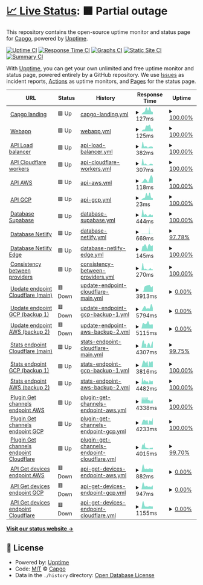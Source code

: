 # [📈 Live Status](https://uptime.capgo.app): <!--live status--> **🟧 Partial outage**

This repository contains the open-source uptime monitor and status page for [Capgo](https://capgo.app), powered by [Upptime](https://github.com/upptime/upptime).

[![Uptime CI](https://github.com/Cap-go/upptime/workflows/Uptime%20CI/badge.svg)](https://github.com/Cap-go/upptime/actions?query=workflow%3A%22Uptime+CI%22)
[![Response Time CI](https://github.com/Cap-go/upptime/workflows/Response%20Time%20CI/badge.svg)](https://github.com/Cap-go/upptime/actions?query=workflow%3A%22Response+Time+CI%22)
[![Graphs CI](https://github.com/Cap-go/upptime/workflows/Graphs%20CI/badge.svg)](https://github.com/Cap-go/upptime/actions?query=workflow%3A%22Graphs+CI%22)
[![Static Site CI](https://github.com/Cap-go/upptime/workflows/Static%20Site%20CI/badge.svg)](https://github.com/Cap-go/upptime/actions?query=workflow%3A%22Static+Site+CI%22)
[![Summary CI](https://github.com/Cap-go/upptime/workflows/Summary%20CI/badge.svg)](https://github.com/Cap-go/upptime/actions?query=workflow%3A%22Summary+CI%22)

With [Upptime](https://upptime.js.org), you can get your own unlimited and free uptime monitor and status page, powered entirely by a GitHub repository. We use [Issues](https://github.com/Cap-go/upptime/issues) as incident reports, [Actions](https://github.com/Cap-go/upptime/actions) as uptime monitors, and [Pages](https://uptime.capgo.app) for the status page.

<!--start: status pages-->
<!-- This summary is generated by Upptime (https://github.com/upptime/upptime) -->
<!-- Do not edit this manually, your changes will be overwritten -->
<!-- prettier-ignore -->
| URL | Status | History | Response Time | Uptime |
| --- | ------ | ------- | ------------- | ------ |
| <img alt="" src="https://icons.duckduckgo.com/ip3/capgo.app.ico" height="13"> [Capgo landing](https://capgo.app) | 🟩 Up | [capgo-landing.yml](https://github.com/Cap-go/upptime/commits/HEAD/history/capgo-landing.yml) | <details><summary><img alt="Response time graph" src="./graphs/capgo-landing/response-time-week.png" height="20"> 127ms</summary><br><a href="https://status.capgo.app/history/capgo-landing"><img alt="Response time 169" src="https://img.shields.io/endpoint?url=https%3A%2F%2Fraw.githubusercontent.com%2FCap-go%2Fupptime%2FHEAD%2Fapi%2Fcapgo-landing%2Fresponse-time.json"></a><br><a href="https://status.capgo.app/history/capgo-landing"><img alt="24-hour response time 74" src="https://img.shields.io/endpoint?url=https%3A%2F%2Fraw.githubusercontent.com%2FCap-go%2Fupptime%2FHEAD%2Fapi%2Fcapgo-landing%2Fresponse-time-day.json"></a><br><a href="https://status.capgo.app/history/capgo-landing"><img alt="7-day response time 127" src="https://img.shields.io/endpoint?url=https%3A%2F%2Fraw.githubusercontent.com%2FCap-go%2Fupptime%2FHEAD%2Fapi%2Fcapgo-landing%2Fresponse-time-week.json"></a><br><a href="https://status.capgo.app/history/capgo-landing"><img alt="30-day response time 133" src="https://img.shields.io/endpoint?url=https%3A%2F%2Fraw.githubusercontent.com%2FCap-go%2Fupptime%2FHEAD%2Fapi%2Fcapgo-landing%2Fresponse-time-month.json"></a><br><a href="https://status.capgo.app/history/capgo-landing"><img alt="1-year response time 169" src="https://img.shields.io/endpoint?url=https%3A%2F%2Fraw.githubusercontent.com%2FCap-go%2Fupptime%2FHEAD%2Fapi%2Fcapgo-landing%2Fresponse-time-year.json"></a></details> | <details><summary><a href="https://status.capgo.app/history/capgo-landing">100.00%</a></summary><a href="https://status.capgo.app/history/capgo-landing"><img alt="All-time uptime 100.00%" src="https://img.shields.io/endpoint?url=https%3A%2F%2Fraw.githubusercontent.com%2FCap-go%2Fupptime%2FHEAD%2Fapi%2Fcapgo-landing%2Fuptime.json"></a><br><a href="https://status.capgo.app/history/capgo-landing"><img alt="24-hour uptime 100.00%" src="https://img.shields.io/endpoint?url=https%3A%2F%2Fraw.githubusercontent.com%2FCap-go%2Fupptime%2FHEAD%2Fapi%2Fcapgo-landing%2Fuptime-day.json"></a><br><a href="https://status.capgo.app/history/capgo-landing"><img alt="7-day uptime 100.00%" src="https://img.shields.io/endpoint?url=https%3A%2F%2Fraw.githubusercontent.com%2FCap-go%2Fupptime%2FHEAD%2Fapi%2Fcapgo-landing%2Fuptime-week.json"></a><br><a href="https://status.capgo.app/history/capgo-landing"><img alt="30-day uptime 100.00%" src="https://img.shields.io/endpoint?url=https%3A%2F%2Fraw.githubusercontent.com%2FCap-go%2Fupptime%2FHEAD%2Fapi%2Fcapgo-landing%2Fuptime-month.json"></a><br><a href="https://status.capgo.app/history/capgo-landing"><img alt="1-year uptime 100.00%" src="https://img.shields.io/endpoint?url=https%3A%2F%2Fraw.githubusercontent.com%2FCap-go%2Fupptime%2FHEAD%2Fapi%2Fcapgo-landing%2Fuptime-year.json"></a></details>
| <img alt="" src="https://icons.duckduckgo.com/ip3/web.capgo.app.ico" height="13"> [Webapp](https://web.capgo.app/) | 🟩 Up | [webapp.yml](https://github.com/Cap-go/upptime/commits/HEAD/history/webapp.yml) | <details><summary><img alt="Response time graph" src="./graphs/webapp/response-time-week.png" height="20"> 125ms</summary><br><a href="https://status.capgo.app/history/webapp"><img alt="Response time 169" src="https://img.shields.io/endpoint?url=https%3A%2F%2Fraw.githubusercontent.com%2FCap-go%2Fupptime%2FHEAD%2Fapi%2Fwebapp%2Fresponse-time.json"></a><br><a href="https://status.capgo.app/history/webapp"><img alt="24-hour response time 86" src="https://img.shields.io/endpoint?url=https%3A%2F%2Fraw.githubusercontent.com%2FCap-go%2Fupptime%2FHEAD%2Fapi%2Fwebapp%2Fresponse-time-day.json"></a><br><a href="https://status.capgo.app/history/webapp"><img alt="7-day response time 125" src="https://img.shields.io/endpoint?url=https%3A%2F%2Fraw.githubusercontent.com%2FCap-go%2Fupptime%2FHEAD%2Fapi%2Fwebapp%2Fresponse-time-week.json"></a><br><a href="https://status.capgo.app/history/webapp"><img alt="30-day response time 129" src="https://img.shields.io/endpoint?url=https%3A%2F%2Fraw.githubusercontent.com%2FCap-go%2Fupptime%2FHEAD%2Fapi%2Fwebapp%2Fresponse-time-month.json"></a><br><a href="https://status.capgo.app/history/webapp"><img alt="1-year response time 169" src="https://img.shields.io/endpoint?url=https%3A%2F%2Fraw.githubusercontent.com%2FCap-go%2Fupptime%2FHEAD%2Fapi%2Fwebapp%2Fresponse-time-year.json"></a></details> | <details><summary><a href="https://status.capgo.app/history/webapp">100.00%</a></summary><a href="https://status.capgo.app/history/webapp"><img alt="All-time uptime 100.00%" src="https://img.shields.io/endpoint?url=https%3A%2F%2Fraw.githubusercontent.com%2FCap-go%2Fupptime%2FHEAD%2Fapi%2Fwebapp%2Fuptime.json"></a><br><a href="https://status.capgo.app/history/webapp"><img alt="24-hour uptime 100.00%" src="https://img.shields.io/endpoint?url=https%3A%2F%2Fraw.githubusercontent.com%2FCap-go%2Fupptime%2FHEAD%2Fapi%2Fwebapp%2Fuptime-day.json"></a><br><a href="https://status.capgo.app/history/webapp"><img alt="7-day uptime 100.00%" src="https://img.shields.io/endpoint?url=https%3A%2F%2Fraw.githubusercontent.com%2FCap-go%2Fupptime%2FHEAD%2Fapi%2Fwebapp%2Fuptime-week.json"></a><br><a href="https://status.capgo.app/history/webapp"><img alt="30-day uptime 100.00%" src="https://img.shields.io/endpoint?url=https%3A%2F%2Fraw.githubusercontent.com%2FCap-go%2Fupptime%2FHEAD%2Fapi%2Fwebapp%2Fuptime-month.json"></a><br><a href="https://status.capgo.app/history/webapp"><img alt="1-year uptime 100.00%" src="https://img.shields.io/endpoint?url=https%3A%2F%2Fraw.githubusercontent.com%2FCap-go%2Fupptime%2FHEAD%2Fapi%2Fwebapp%2Fuptime-year.json"></a></details>
| <img alt="" src="https://icons.duckduckgo.com/ip3/api.capgo.app.ico" height="13"> [API Load balancer](https://api.capgo.app/ok) | 🟩 Up | [api-load-balancer.yml](https://github.com/Cap-go/upptime/commits/HEAD/history/api-load-balancer.yml) | <details><summary><img alt="Response time graph" src="./graphs/api-load-balancer/response-time-week.png" height="20"> 382ms</summary><br><a href="https://status.capgo.app/history/api-load-balancer"><img alt="Response time 748" src="https://img.shields.io/endpoint?url=https%3A%2F%2Fraw.githubusercontent.com%2FCap-go%2Fupptime%2FHEAD%2Fapi%2Fapi-load-balancer%2Fresponse-time.json"></a><br><a href="https://status.capgo.app/history/api-load-balancer"><img alt="24-hour response time 216" src="https://img.shields.io/endpoint?url=https%3A%2F%2Fraw.githubusercontent.com%2FCap-go%2Fupptime%2FHEAD%2Fapi%2Fapi-load-balancer%2Fresponse-time-day.json"></a><br><a href="https://status.capgo.app/history/api-load-balancer"><img alt="7-day response time 382" src="https://img.shields.io/endpoint?url=https%3A%2F%2Fraw.githubusercontent.com%2FCap-go%2Fupptime%2FHEAD%2Fapi%2Fapi-load-balancer%2Fresponse-time-week.json"></a><br><a href="https://status.capgo.app/history/api-load-balancer"><img alt="30-day response time 275" src="https://img.shields.io/endpoint?url=https%3A%2F%2Fraw.githubusercontent.com%2FCap-go%2Fupptime%2FHEAD%2Fapi%2Fapi-load-balancer%2Fresponse-time-month.json"></a><br><a href="https://status.capgo.app/history/api-load-balancer"><img alt="1-year response time 748" src="https://img.shields.io/endpoint?url=https%3A%2F%2Fraw.githubusercontent.com%2FCap-go%2Fupptime%2FHEAD%2Fapi%2Fapi-load-balancer%2Fresponse-time-year.json"></a></details> | <details><summary><a href="https://status.capgo.app/history/api-load-balancer">100.00%</a></summary><a href="https://status.capgo.app/history/api-load-balancer"><img alt="All-time uptime 99.78%" src="https://img.shields.io/endpoint?url=https%3A%2F%2Fraw.githubusercontent.com%2FCap-go%2Fupptime%2FHEAD%2Fapi%2Fapi-load-balancer%2Fuptime.json"></a><br><a href="https://status.capgo.app/history/api-load-balancer"><img alt="24-hour uptime 100.00%" src="https://img.shields.io/endpoint?url=https%3A%2F%2Fraw.githubusercontent.com%2FCap-go%2Fupptime%2FHEAD%2Fapi%2Fapi-load-balancer%2Fuptime-day.json"></a><br><a href="https://status.capgo.app/history/api-load-balancer"><img alt="7-day uptime 100.00%" src="https://img.shields.io/endpoint?url=https%3A%2F%2Fraw.githubusercontent.com%2FCap-go%2Fupptime%2FHEAD%2Fapi%2Fapi-load-balancer%2Fuptime-week.json"></a><br><a href="https://status.capgo.app/history/api-load-balancer"><img alt="30-day uptime 100.00%" src="https://img.shields.io/endpoint?url=https%3A%2F%2Fraw.githubusercontent.com%2FCap-go%2Fupptime%2FHEAD%2Fapi%2Fapi-load-balancer%2Fuptime-month.json"></a><br><a href="https://status.capgo.app/history/api-load-balancer"><img alt="1-year uptime 99.78%" src="https://img.shields.io/endpoint?url=https%3A%2F%2Fraw.githubusercontent.com%2FCap-go%2Fupptime%2FHEAD%2Fapi%2Fapi-load-balancer%2Fuptime-year.json"></a></details>
| <img alt="" src="https://icons.duckduckgo.com/ip3/xvwzpoazmxkqosrdewyv.functions.supabase.co.ico" height="13"> [API Cloudflare workers](https://xvwzpoazmxkqosrdewyv.functions.supabase.co/ok) | 🟩 Up | [api-cloudflare-workers.yml](https://github.com/Cap-go/upptime/commits/HEAD/history/api-cloudflare-workers.yml) | <details><summary><img alt="Response time graph" src="./graphs/api-cloudflare-workers/response-time-week.png" height="20"> 307ms</summary><br><a href="https://status.capgo.app/history/api-cloudflare-workers"><img alt="Response time 487" src="https://img.shields.io/endpoint?url=https%3A%2F%2Fraw.githubusercontent.com%2FCap-go%2Fupptime%2FHEAD%2Fapi%2Fapi-cloudflare-workers%2Fresponse-time.json"></a><br><a href="https://status.capgo.app/history/api-cloudflare-workers"><img alt="24-hour response time 190" src="https://img.shields.io/endpoint?url=https%3A%2F%2Fraw.githubusercontent.com%2FCap-go%2Fupptime%2FHEAD%2Fapi%2Fapi-cloudflare-workers%2Fresponse-time-day.json"></a><br><a href="https://status.capgo.app/history/api-cloudflare-workers"><img alt="7-day response time 307" src="https://img.shields.io/endpoint?url=https%3A%2F%2Fraw.githubusercontent.com%2FCap-go%2Fupptime%2FHEAD%2Fapi%2Fapi-cloudflare-workers%2Fresponse-time-week.json"></a><br><a href="https://status.capgo.app/history/api-cloudflare-workers"><img alt="30-day response time 237" src="https://img.shields.io/endpoint?url=https%3A%2F%2Fraw.githubusercontent.com%2FCap-go%2Fupptime%2FHEAD%2Fapi%2Fapi-cloudflare-workers%2Fresponse-time-month.json"></a><br><a href="https://status.capgo.app/history/api-cloudflare-workers"><img alt="1-year response time 487" src="https://img.shields.io/endpoint?url=https%3A%2F%2Fraw.githubusercontent.com%2FCap-go%2Fupptime%2FHEAD%2Fapi%2Fapi-cloudflare-workers%2Fresponse-time-year.json"></a></details> | <details><summary><a href="https://status.capgo.app/history/api-cloudflare-workers">100.00%</a></summary><a href="https://status.capgo.app/history/api-cloudflare-workers"><img alt="All-time uptime 97.12%" src="https://img.shields.io/endpoint?url=https%3A%2F%2Fraw.githubusercontent.com%2FCap-go%2Fupptime%2FHEAD%2Fapi%2Fapi-cloudflare-workers%2Fuptime.json"></a><br><a href="https://status.capgo.app/history/api-cloudflare-workers"><img alt="24-hour uptime 100.00%" src="https://img.shields.io/endpoint?url=https%3A%2F%2Fraw.githubusercontent.com%2FCap-go%2Fupptime%2FHEAD%2Fapi%2Fapi-cloudflare-workers%2Fuptime-day.json"></a><br><a href="https://status.capgo.app/history/api-cloudflare-workers"><img alt="7-day uptime 100.00%" src="https://img.shields.io/endpoint?url=https%3A%2F%2Fraw.githubusercontent.com%2FCap-go%2Fupptime%2FHEAD%2Fapi%2Fapi-cloudflare-workers%2Fuptime-week.json"></a><br><a href="https://status.capgo.app/history/api-cloudflare-workers"><img alt="30-day uptime 100.00%" src="https://img.shields.io/endpoint?url=https%3A%2F%2Fraw.githubusercontent.com%2FCap-go%2Fupptime%2FHEAD%2Fapi%2Fapi-cloudflare-workers%2Fuptime-month.json"></a><br><a href="https://status.capgo.app/history/api-cloudflare-workers"><img alt="1-year uptime 97.12%" src="https://img.shields.io/endpoint?url=https%3A%2F%2Fraw.githubusercontent.com%2FCap-go%2Fupptime%2FHEAD%2Fapi%2Fapi-cloudflare-workers%2Fuptime-year.json"></a></details>
| <img alt="" src="https://icons.duckduckgo.com/ip3/web.capgo.app.ico" height="13"> [API AWS](https://web.capgo.app/ok) | 🟩 Up | [api-aws.yml](https://github.com/Cap-go/upptime/commits/HEAD/history/api-aws.yml) | <details><summary><img alt="Response time graph" src="./graphs/api-aws/response-time-week.png" height="20"> 118ms</summary><br><a href="https://status.capgo.app/history/api-aws"><img alt="Response time 113" src="https://img.shields.io/endpoint?url=https%3A%2F%2Fraw.githubusercontent.com%2FCap-go%2Fupptime%2FHEAD%2Fapi%2Fapi-aws%2Fresponse-time.json"></a><br><a href="https://status.capgo.app/history/api-aws"><img alt="24-hour response time 161" src="https://img.shields.io/endpoint?url=https%3A%2F%2Fraw.githubusercontent.com%2FCap-go%2Fupptime%2FHEAD%2Fapi%2Fapi-aws%2Fresponse-time-day.json"></a><br><a href="https://status.capgo.app/history/api-aws"><img alt="7-day response time 118" src="https://img.shields.io/endpoint?url=https%3A%2F%2Fraw.githubusercontent.com%2FCap-go%2Fupptime%2FHEAD%2Fapi%2Fapi-aws%2Fresponse-time-week.json"></a><br><a href="https://status.capgo.app/history/api-aws"><img alt="30-day response time 127" src="https://img.shields.io/endpoint?url=https%3A%2F%2Fraw.githubusercontent.com%2FCap-go%2Fupptime%2FHEAD%2Fapi%2Fapi-aws%2Fresponse-time-month.json"></a><br><a href="https://status.capgo.app/history/api-aws"><img alt="1-year response time 113" src="https://img.shields.io/endpoint?url=https%3A%2F%2Fraw.githubusercontent.com%2FCap-go%2Fupptime%2FHEAD%2Fapi%2Fapi-aws%2Fresponse-time-year.json"></a></details> | <details><summary><a href="https://status.capgo.app/history/api-aws">100.00%</a></summary><a href="https://status.capgo.app/history/api-aws"><img alt="All-time uptime 99.99%" src="https://img.shields.io/endpoint?url=https%3A%2F%2Fraw.githubusercontent.com%2FCap-go%2Fupptime%2FHEAD%2Fapi%2Fapi-aws%2Fuptime.json"></a><br><a href="https://status.capgo.app/history/api-aws"><img alt="24-hour uptime 100.00%" src="https://img.shields.io/endpoint?url=https%3A%2F%2Fraw.githubusercontent.com%2FCap-go%2Fupptime%2FHEAD%2Fapi%2Fapi-aws%2Fuptime-day.json"></a><br><a href="https://status.capgo.app/history/api-aws"><img alt="7-day uptime 100.00%" src="https://img.shields.io/endpoint?url=https%3A%2F%2Fraw.githubusercontent.com%2FCap-go%2Fupptime%2FHEAD%2Fapi%2Fapi-aws%2Fuptime-week.json"></a><br><a href="https://status.capgo.app/history/api-aws"><img alt="30-day uptime 100.00%" src="https://img.shields.io/endpoint?url=https%3A%2F%2Fraw.githubusercontent.com%2FCap-go%2Fupptime%2FHEAD%2Fapi%2Fapi-aws%2Fuptime-month.json"></a><br><a href="https://status.capgo.app/history/api-aws"><img alt="1-year uptime 99.99%" src="https://img.shields.io/endpoint?url=https%3A%2F%2Fraw.githubusercontent.com%2FCap-go%2Fupptime%2FHEAD%2Fapi%2Fapi-aws%2Fuptime-year.json"></a></details>
| <img alt="" src="https://icons.duckduckgo.com/ip3/web.capgo.app.ico" height="13"> [API GCP](https://web.capgo.app/ok) | 🟩 Up | [api-gcp.yml](https://github.com/Cap-go/upptime/commits/HEAD/history/api-gcp.yml) | <details><summary><img alt="Response time graph" src="./graphs/api-gcp/response-time-week.png" height="20"> 23ms</summary><br><a href="https://status.capgo.app/history/api-gcp"><img alt="Response time 37" src="https://img.shields.io/endpoint?url=https%3A%2F%2Fraw.githubusercontent.com%2FCap-go%2Fupptime%2FHEAD%2Fapi%2Fapi-gcp%2Fresponse-time.json"></a><br><a href="https://status.capgo.app/history/api-gcp"><img alt="24-hour response time 11" src="https://img.shields.io/endpoint?url=https%3A%2F%2Fraw.githubusercontent.com%2FCap-go%2Fupptime%2FHEAD%2Fapi%2Fapi-gcp%2Fresponse-time-day.json"></a><br><a href="https://status.capgo.app/history/api-gcp"><img alt="7-day response time 23" src="https://img.shields.io/endpoint?url=https%3A%2F%2Fraw.githubusercontent.com%2FCap-go%2Fupptime%2FHEAD%2Fapi%2Fapi-gcp%2Fresponse-time-week.json"></a><br><a href="https://status.capgo.app/history/api-gcp"><img alt="30-day response time 22" src="https://img.shields.io/endpoint?url=https%3A%2F%2Fraw.githubusercontent.com%2FCap-go%2Fupptime%2FHEAD%2Fapi%2Fapi-gcp%2Fresponse-time-month.json"></a><br><a href="https://status.capgo.app/history/api-gcp"><img alt="1-year response time 37" src="https://img.shields.io/endpoint?url=https%3A%2F%2Fraw.githubusercontent.com%2FCap-go%2Fupptime%2FHEAD%2Fapi%2Fapi-gcp%2Fresponse-time-year.json"></a></details> | <details><summary><a href="https://status.capgo.app/history/api-gcp">100.00%</a></summary><a href="https://status.capgo.app/history/api-gcp"><img alt="All-time uptime 100.00%" src="https://img.shields.io/endpoint?url=https%3A%2F%2Fraw.githubusercontent.com%2FCap-go%2Fupptime%2FHEAD%2Fapi%2Fapi-gcp%2Fuptime.json"></a><br><a href="https://status.capgo.app/history/api-gcp"><img alt="24-hour uptime 100.00%" src="https://img.shields.io/endpoint?url=https%3A%2F%2Fraw.githubusercontent.com%2FCap-go%2Fupptime%2FHEAD%2Fapi%2Fapi-gcp%2Fuptime-day.json"></a><br><a href="https://status.capgo.app/history/api-gcp"><img alt="7-day uptime 100.00%" src="https://img.shields.io/endpoint?url=https%3A%2F%2Fraw.githubusercontent.com%2FCap-go%2Fupptime%2FHEAD%2Fapi%2Fapi-gcp%2Fuptime-week.json"></a><br><a href="https://status.capgo.app/history/api-gcp"><img alt="30-day uptime 100.00%" src="https://img.shields.io/endpoint?url=https%3A%2F%2Fraw.githubusercontent.com%2FCap-go%2Fupptime%2FHEAD%2Fapi%2Fapi-gcp%2Fuptime-month.json"></a><br><a href="https://status.capgo.app/history/api-gcp"><img alt="1-year uptime 100.00%" src="https://img.shields.io/endpoint?url=https%3A%2F%2Fraw.githubusercontent.com%2FCap-go%2Fupptime%2FHEAD%2Fapi%2Fapi-gcp%2Fuptime-year.json"></a></details>
| <img alt="" src="https://icons.duckduckgo.com/ip3/xvwzpoazmxkqosrdewyv.supabase.co.ico" height="13"> [Database Supabase](https://xvwzpoazmxkqosrdewyv.supabase.co/functions/v1/ok?service=database) | 🟩 Up | [database-supabase.yml](https://github.com/Cap-go/upptime/commits/HEAD/history/database-supabase.yml) | <details><summary><img alt="Response time graph" src="./graphs/database-supabase/response-time-week.png" height="20"> 444ms</summary><br><a href="https://status.capgo.app/history/database-supabase"><img alt="Response time 1080" src="https://img.shields.io/endpoint?url=https%3A%2F%2Fraw.githubusercontent.com%2FCap-go%2Fupptime%2FHEAD%2Fapi%2Fdatabase-supabase%2Fresponse-time.json"></a><br><a href="https://status.capgo.app/history/database-supabase"><img alt="24-hour response time 376" src="https://img.shields.io/endpoint?url=https%3A%2F%2Fraw.githubusercontent.com%2FCap-go%2Fupptime%2FHEAD%2Fapi%2Fdatabase-supabase%2Fresponse-time-day.json"></a><br><a href="https://status.capgo.app/history/database-supabase"><img alt="7-day response time 444" src="https://img.shields.io/endpoint?url=https%3A%2F%2Fraw.githubusercontent.com%2FCap-go%2Fupptime%2FHEAD%2Fapi%2Fdatabase-supabase%2Fresponse-time-week.json"></a><br><a href="https://status.capgo.app/history/database-supabase"><img alt="30-day response time 1216" src="https://img.shields.io/endpoint?url=https%3A%2F%2Fraw.githubusercontent.com%2FCap-go%2Fupptime%2FHEAD%2Fapi%2Fdatabase-supabase%2Fresponse-time-month.json"></a><br><a href="https://status.capgo.app/history/database-supabase"><img alt="1-year response time 1080" src="https://img.shields.io/endpoint?url=https%3A%2F%2Fraw.githubusercontent.com%2FCap-go%2Fupptime%2FHEAD%2Fapi%2Fdatabase-supabase%2Fresponse-time-year.json"></a></details> | <details><summary><a href="https://status.capgo.app/history/database-supabase">100.00%</a></summary><a href="https://status.capgo.app/history/database-supabase"><img alt="All-time uptime 89.92%" src="https://img.shields.io/endpoint?url=https%3A%2F%2Fraw.githubusercontent.com%2FCap-go%2Fupptime%2FHEAD%2Fapi%2Fdatabase-supabase%2Fuptime.json"></a><br><a href="https://status.capgo.app/history/database-supabase"><img alt="24-hour uptime 100.00%" src="https://img.shields.io/endpoint?url=https%3A%2F%2Fraw.githubusercontent.com%2FCap-go%2Fupptime%2FHEAD%2Fapi%2Fdatabase-supabase%2Fuptime-day.json"></a><br><a href="https://status.capgo.app/history/database-supabase"><img alt="7-day uptime 100.00%" src="https://img.shields.io/endpoint?url=https%3A%2F%2Fraw.githubusercontent.com%2FCap-go%2Fupptime%2FHEAD%2Fapi%2Fdatabase-supabase%2Fuptime-week.json"></a><br><a href="https://status.capgo.app/history/database-supabase"><img alt="30-day uptime 69.33%" src="https://img.shields.io/endpoint?url=https%3A%2F%2Fraw.githubusercontent.com%2FCap-go%2Fupptime%2FHEAD%2Fapi%2Fdatabase-supabase%2Fuptime-month.json"></a><br><a href="https://status.capgo.app/history/database-supabase"><img alt="1-year uptime 89.92%" src="https://img.shields.io/endpoint?url=https%3A%2F%2Fraw.githubusercontent.com%2FCap-go%2Fupptime%2FHEAD%2Fapi%2Fdatabase-supabase%2Fuptime-year.json"></a></details>
| <img alt="" src="https://icons.duckduckgo.com/ip3/web.capgo.app.ico" height="13"> [Database Netlify](https://web.capgo.app/api/ok?service=database) | 🟩 Up | [database-netlify.yml](https://github.com/Cap-go/upptime/commits/HEAD/history/database-netlify.yml) | <details><summary><img alt="Response time graph" src="./graphs/database-netlify/response-time-week.png" height="20"> 669ms</summary><br><a href="https://status.capgo.app/history/database-netlify"><img alt="Response time 1109" src="https://img.shields.io/endpoint?url=https%3A%2F%2Fraw.githubusercontent.com%2FCap-go%2Fupptime%2FHEAD%2Fapi%2Fdatabase-netlify%2Fresponse-time.json"></a><br><a href="https://status.capgo.app/history/database-netlify"><img alt="24-hour response time 209" src="https://img.shields.io/endpoint?url=https%3A%2F%2Fraw.githubusercontent.com%2FCap-go%2Fupptime%2FHEAD%2Fapi%2Fdatabase-netlify%2Fresponse-time-day.json"></a><br><a href="https://status.capgo.app/history/database-netlify"><img alt="7-day response time 669" src="https://img.shields.io/endpoint?url=https%3A%2F%2Fraw.githubusercontent.com%2FCap-go%2Fupptime%2FHEAD%2Fapi%2Fdatabase-netlify%2Fresponse-time-week.json"></a><br><a href="https://status.capgo.app/history/database-netlify"><img alt="30-day response time 1340" src="https://img.shields.io/endpoint?url=https%3A%2F%2Fraw.githubusercontent.com%2FCap-go%2Fupptime%2FHEAD%2Fapi%2Fdatabase-netlify%2Fresponse-time-month.json"></a><br><a href="https://status.capgo.app/history/database-netlify"><img alt="1-year response time 1109" src="https://img.shields.io/endpoint?url=https%3A%2F%2Fraw.githubusercontent.com%2FCap-go%2Fupptime%2FHEAD%2Fapi%2Fdatabase-netlify%2Fresponse-time-year.json"></a></details> | <details><summary><a href="https://status.capgo.app/history/database-netlify">97.78%</a></summary><a href="https://status.capgo.app/history/database-netlify"><img alt="All-time uptime 95.44%" src="https://img.shields.io/endpoint?url=https%3A%2F%2Fraw.githubusercontent.com%2FCap-go%2Fupptime%2FHEAD%2Fapi%2Fdatabase-netlify%2Fuptime.json"></a><br><a href="https://status.capgo.app/history/database-netlify"><img alt="24-hour uptime 96.01%" src="https://img.shields.io/endpoint?url=https%3A%2F%2Fraw.githubusercontent.com%2FCap-go%2Fupptime%2FHEAD%2Fapi%2Fdatabase-netlify%2Fuptime-day.json"></a><br><a href="https://status.capgo.app/history/database-netlify"><img alt="7-day uptime 97.78%" src="https://img.shields.io/endpoint?url=https%3A%2F%2Fraw.githubusercontent.com%2FCap-go%2Fupptime%2FHEAD%2Fapi%2Fdatabase-netlify%2Fuptime-week.json"></a><br><a href="https://status.capgo.app/history/database-netlify"><img alt="30-day uptime 97.61%" src="https://img.shields.io/endpoint?url=https%3A%2F%2Fraw.githubusercontent.com%2FCap-go%2Fupptime%2FHEAD%2Fapi%2Fdatabase-netlify%2Fuptime-month.json"></a><br><a href="https://status.capgo.app/history/database-netlify"><img alt="1-year uptime 95.44%" src="https://img.shields.io/endpoint?url=https%3A%2F%2Fraw.githubusercontent.com%2FCap-go%2Fupptime%2FHEAD%2Fapi%2Fdatabase-netlify%2Fuptime-year.json"></a></details>
| <img alt="" src="https://icons.duckduckgo.com/ip3/web.capgo.app.ico" height="13"> [Database Netlify Edge](https://web.capgo.app/api/ok?service=database) | 🟩 Up | [database-netlify-edge.yml](https://github.com/Cap-go/upptime/commits/HEAD/history/database-netlify-edge.yml) | <details><summary><img alt="Response time graph" src="./graphs/database-netlify-edge/response-time-week.png" height="20"> 145ms</summary><br><a href="https://status.capgo.app/history/database-netlify-edge"><img alt="Response time 1290" src="https://img.shields.io/endpoint?url=https%3A%2F%2Fraw.githubusercontent.com%2FCap-go%2Fupptime%2FHEAD%2Fapi%2Fdatabase-netlify-edge%2Fresponse-time.json"></a><br><a href="https://status.capgo.app/history/database-netlify-edge"><img alt="24-hour response time 158" src="https://img.shields.io/endpoint?url=https%3A%2F%2Fraw.githubusercontent.com%2FCap-go%2Fupptime%2FHEAD%2Fapi%2Fdatabase-netlify-edge%2Fresponse-time-day.json"></a><br><a href="https://status.capgo.app/history/database-netlify-edge"><img alt="7-day response time 145" src="https://img.shields.io/endpoint?url=https%3A%2F%2Fraw.githubusercontent.com%2FCap-go%2Fupptime%2FHEAD%2Fapi%2Fdatabase-netlify-edge%2Fresponse-time-week.json"></a><br><a href="https://status.capgo.app/history/database-netlify-edge"><img alt="30-day response time 2056" src="https://img.shields.io/endpoint?url=https%3A%2F%2Fraw.githubusercontent.com%2FCap-go%2Fupptime%2FHEAD%2Fapi%2Fdatabase-netlify-edge%2Fresponse-time-month.json"></a><br><a href="https://status.capgo.app/history/database-netlify-edge"><img alt="1-year response time 1290" src="https://img.shields.io/endpoint?url=https%3A%2F%2Fraw.githubusercontent.com%2FCap-go%2Fupptime%2FHEAD%2Fapi%2Fdatabase-netlify-edge%2Fresponse-time-year.json"></a></details> | <details><summary><a href="https://status.capgo.app/history/database-netlify-edge">100.00%</a></summary><a href="https://status.capgo.app/history/database-netlify-edge"><img alt="All-time uptime 99.32%" src="https://img.shields.io/endpoint?url=https%3A%2F%2Fraw.githubusercontent.com%2FCap-go%2Fupptime%2FHEAD%2Fapi%2Fdatabase-netlify-edge%2Fuptime.json"></a><br><a href="https://status.capgo.app/history/database-netlify-edge"><img alt="24-hour uptime 100.00%" src="https://img.shields.io/endpoint?url=https%3A%2F%2Fraw.githubusercontent.com%2FCap-go%2Fupptime%2FHEAD%2Fapi%2Fdatabase-netlify-edge%2Fuptime-day.json"></a><br><a href="https://status.capgo.app/history/database-netlify-edge"><img alt="7-day uptime 100.00%" src="https://img.shields.io/endpoint?url=https%3A%2F%2Fraw.githubusercontent.com%2FCap-go%2Fupptime%2FHEAD%2Fapi%2Fdatabase-netlify-edge%2Fuptime-week.json"></a><br><a href="https://status.capgo.app/history/database-netlify-edge"><img alt="30-day uptime 98.69%" src="https://img.shields.io/endpoint?url=https%3A%2F%2Fraw.githubusercontent.com%2FCap-go%2Fupptime%2FHEAD%2Fapi%2Fdatabase-netlify-edge%2Fuptime-month.json"></a><br><a href="https://status.capgo.app/history/database-netlify-edge"><img alt="1-year uptime 99.32%" src="https://img.shields.io/endpoint?url=https%3A%2F%2Fraw.githubusercontent.com%2FCap-go%2Fupptime%2FHEAD%2Fapi%2Fdatabase-netlify-edge%2Fuptime-year.json"></a></details>
| <img alt="" src="https://icons.duckduckgo.com/ip3/xvwzpoazmxkqosrdewyv.supabase.co.ico" height="13"> [Consistency between providers](https://xvwzpoazmxkqosrdewyv.supabase.co/functions/v1/test_consistency) | 🟩 Up | [consistency-between-providers.yml](https://github.com/Cap-go/upptime/commits/HEAD/history/consistency-between-providers.yml) | <details><summary><img alt="Response time graph" src="./graphs/consistency-between-providers/response-time-week.png" height="20"> 270ms</summary><br><a href="https://status.capgo.app/history/consistency-between-providers"><img alt="Response time 756" src="https://img.shields.io/endpoint?url=https%3A%2F%2Fraw.githubusercontent.com%2FCap-go%2Fupptime%2FHEAD%2Fapi%2Fconsistency-between-providers%2Fresponse-time.json"></a><br><a href="https://status.capgo.app/history/consistency-between-providers"><img alt="24-hour response time 145" src="https://img.shields.io/endpoint?url=https%3A%2F%2Fraw.githubusercontent.com%2FCap-go%2Fupptime%2FHEAD%2Fapi%2Fconsistency-between-providers%2Fresponse-time-day.json"></a><br><a href="https://status.capgo.app/history/consistency-between-providers"><img alt="7-day response time 270" src="https://img.shields.io/endpoint?url=https%3A%2F%2Fraw.githubusercontent.com%2FCap-go%2Fupptime%2FHEAD%2Fapi%2Fconsistency-between-providers%2Fresponse-time-week.json"></a><br><a href="https://status.capgo.app/history/consistency-between-providers"><img alt="30-day response time 207" src="https://img.shields.io/endpoint?url=https%3A%2F%2Fraw.githubusercontent.com%2FCap-go%2Fupptime%2FHEAD%2Fapi%2Fconsistency-between-providers%2Fresponse-time-month.json"></a><br><a href="https://status.capgo.app/history/consistency-between-providers"><img alt="1-year response time 756" src="https://img.shields.io/endpoint?url=https%3A%2F%2Fraw.githubusercontent.com%2FCap-go%2Fupptime%2FHEAD%2Fapi%2Fconsistency-between-providers%2Fresponse-time-year.json"></a></details> | <details><summary><a href="https://status.capgo.app/history/consistency-between-providers">100.00%</a></summary><a href="https://status.capgo.app/history/consistency-between-providers"><img alt="All-time uptime 89.77%" src="https://img.shields.io/endpoint?url=https%3A%2F%2Fraw.githubusercontent.com%2FCap-go%2Fupptime%2FHEAD%2Fapi%2Fconsistency-between-providers%2Fuptime.json"></a><br><a href="https://status.capgo.app/history/consistency-between-providers"><img alt="24-hour uptime 100.00%" src="https://img.shields.io/endpoint?url=https%3A%2F%2Fraw.githubusercontent.com%2FCap-go%2Fupptime%2FHEAD%2Fapi%2Fconsistency-between-providers%2Fuptime-day.json"></a><br><a href="https://status.capgo.app/history/consistency-between-providers"><img alt="7-day uptime 100.00%" src="https://img.shields.io/endpoint?url=https%3A%2F%2Fraw.githubusercontent.com%2FCap-go%2Fupptime%2FHEAD%2Fapi%2Fconsistency-between-providers%2Fuptime-week.json"></a><br><a href="https://status.capgo.app/history/consistency-between-providers"><img alt="30-day uptime 69.59%" src="https://img.shields.io/endpoint?url=https%3A%2F%2Fraw.githubusercontent.com%2FCap-go%2Fupptime%2FHEAD%2Fapi%2Fconsistency-between-providers%2Fuptime-month.json"></a><br><a href="https://status.capgo.app/history/consistency-between-providers"><img alt="1-year uptime 89.77%" src="https://img.shields.io/endpoint?url=https%3A%2F%2Fraw.githubusercontent.com%2FCap-go%2Fupptime%2FHEAD%2Fapi%2Fconsistency-between-providers%2Fuptime-year.json"></a></details>
| <img alt="" src="https://icons.duckduckgo.com/ip3/xvwzpoazmxkqosrdewyv.supabase.co.ico" height="13"> [Update endpoint Cloudflare (main)](https://xvwzpoazmxkqosrdewyv.supabase.co/functions/v1/ok?service=update) | 🟥 Down | [update-endpoint-cloudflare-main.yml](https://github.com/Cap-go/upptime/commits/HEAD/history/update-endpoint-cloudflare-main.yml) | <details><summary><img alt="Response time graph" src="./graphs/update-endpoint-cloudflare-main/response-time-week.png" height="20"> 3913ms</summary><br><a href="https://status.capgo.app/history/update-endpoint-cloudflare-main"><img alt="Response time 4443" src="https://img.shields.io/endpoint?url=https%3A%2F%2Fraw.githubusercontent.com%2FCap-go%2Fupptime%2FHEAD%2Fapi%2Fupdate-endpoint-cloudflare-main%2Fresponse-time.json"></a><br><a href="https://status.capgo.app/history/update-endpoint-cloudflare-main"><img alt="24-hour response time 4584" src="https://img.shields.io/endpoint?url=https%3A%2F%2Fraw.githubusercontent.com%2FCap-go%2Fupptime%2FHEAD%2Fapi%2Fupdate-endpoint-cloudflare-main%2Fresponse-time-day.json"></a><br><a href="https://status.capgo.app/history/update-endpoint-cloudflare-main"><img alt="7-day response time 3913" src="https://img.shields.io/endpoint?url=https%3A%2F%2Fraw.githubusercontent.com%2FCap-go%2Fupptime%2FHEAD%2Fapi%2Fupdate-endpoint-cloudflare-main%2Fresponse-time-week.json"></a><br><a href="https://status.capgo.app/history/update-endpoint-cloudflare-main"><img alt="30-day response time 3255" src="https://img.shields.io/endpoint?url=https%3A%2F%2Fraw.githubusercontent.com%2FCap-go%2Fupptime%2FHEAD%2Fapi%2Fupdate-endpoint-cloudflare-main%2Fresponse-time-month.json"></a><br><a href="https://status.capgo.app/history/update-endpoint-cloudflare-main"><img alt="1-year response time 4443" src="https://img.shields.io/endpoint?url=https%3A%2F%2Fraw.githubusercontent.com%2FCap-go%2Fupptime%2FHEAD%2Fapi%2Fupdate-endpoint-cloudflare-main%2Fresponse-time-year.json"></a></details> | <details><summary><a href="https://status.capgo.app/history/update-endpoint-cloudflare-main">0.00%</a></summary><a href="https://status.capgo.app/history/update-endpoint-cloudflare-main"><img alt="All-time uptime 65.48%" src="https://img.shields.io/endpoint?url=https%3A%2F%2Fraw.githubusercontent.com%2FCap-go%2Fupptime%2FHEAD%2Fapi%2Fupdate-endpoint-cloudflare-main%2Fuptime.json"></a><br><a href="https://status.capgo.app/history/update-endpoint-cloudflare-main"><img alt="24-hour uptime 0.00%" src="https://img.shields.io/endpoint?url=https%3A%2F%2Fraw.githubusercontent.com%2FCap-go%2Fupptime%2FHEAD%2Fapi%2Fupdate-endpoint-cloudflare-main%2Fuptime-day.json"></a><br><a href="https://status.capgo.app/history/update-endpoint-cloudflare-main"><img alt="7-day uptime 0.00%" src="https://img.shields.io/endpoint?url=https%3A%2F%2Fraw.githubusercontent.com%2FCap-go%2Fupptime%2FHEAD%2Fapi%2Fupdate-endpoint-cloudflare-main%2Fuptime-week.json"></a><br><a href="https://status.capgo.app/history/update-endpoint-cloudflare-main"><img alt="30-day uptime 2.62%" src="https://img.shields.io/endpoint?url=https%3A%2F%2Fraw.githubusercontent.com%2FCap-go%2Fupptime%2FHEAD%2Fapi%2Fupdate-endpoint-cloudflare-main%2Fuptime-month.json"></a><br><a href="https://status.capgo.app/history/update-endpoint-cloudflare-main"><img alt="1-year uptime 65.48%" src="https://img.shields.io/endpoint?url=https%3A%2F%2Fraw.githubusercontent.com%2FCap-go%2Fupptime%2FHEAD%2Fapi%2Fupdate-endpoint-cloudflare-main%2Fuptime-year.json"></a></details>
| <img alt="" src="https://icons.duckduckgo.com/ip3/web.capgo.app.ico" height="13"> [Update endpoint GCP (backup 1)](https://web.capgo.app/api-edge/ok?service=update) | 🟥 Down | [update-endpoint-gcp-backup-1.yml](https://github.com/Cap-go/upptime/commits/HEAD/history/update-endpoint-gcp-backup-1.yml) | <details><summary><img alt="Response time graph" src="./graphs/update-endpoint-gcp-backup-1/response-time-week.png" height="20"> 5794ms</summary><br><a href="https://status.capgo.app/history/update-endpoint-gcp-backup-1"><img alt="Response time 3590" src="https://img.shields.io/endpoint?url=https%3A%2F%2Fraw.githubusercontent.com%2FCap-go%2Fupptime%2FHEAD%2Fapi%2Fupdate-endpoint-gcp-backup-1%2Fresponse-time.json"></a><br><a href="https://status.capgo.app/history/update-endpoint-gcp-backup-1"><img alt="24-hour response time 4735" src="https://img.shields.io/endpoint?url=https%3A%2F%2Fraw.githubusercontent.com%2FCap-go%2Fupptime%2FHEAD%2Fapi%2Fupdate-endpoint-gcp-backup-1%2Fresponse-time-day.json"></a><br><a href="https://status.capgo.app/history/update-endpoint-gcp-backup-1"><img alt="7-day response time 5794" src="https://img.shields.io/endpoint?url=https%3A%2F%2Fraw.githubusercontent.com%2FCap-go%2Fupptime%2FHEAD%2Fapi%2Fupdate-endpoint-gcp-backup-1%2Fresponse-time-week.json"></a><br><a href="https://status.capgo.app/history/update-endpoint-gcp-backup-1"><img alt="30-day response time 2473" src="https://img.shields.io/endpoint?url=https%3A%2F%2Fraw.githubusercontent.com%2FCap-go%2Fupptime%2FHEAD%2Fapi%2Fupdate-endpoint-gcp-backup-1%2Fresponse-time-month.json"></a><br><a href="https://status.capgo.app/history/update-endpoint-gcp-backup-1"><img alt="1-year response time 3590" src="https://img.shields.io/endpoint?url=https%3A%2F%2Fraw.githubusercontent.com%2FCap-go%2Fupptime%2FHEAD%2Fapi%2Fupdate-endpoint-gcp-backup-1%2Fresponse-time-year.json"></a></details> | <details><summary><a href="https://status.capgo.app/history/update-endpoint-gcp-backup-1">0.00%</a></summary><a href="https://status.capgo.app/history/update-endpoint-gcp-backup-1"><img alt="All-time uptime 65.42%" src="https://img.shields.io/endpoint?url=https%3A%2F%2Fraw.githubusercontent.com%2FCap-go%2Fupptime%2FHEAD%2Fapi%2Fupdate-endpoint-gcp-backup-1%2Fuptime.json"></a><br><a href="https://status.capgo.app/history/update-endpoint-gcp-backup-1"><img alt="24-hour uptime 0.00%" src="https://img.shields.io/endpoint?url=https%3A%2F%2Fraw.githubusercontent.com%2FCap-go%2Fupptime%2FHEAD%2Fapi%2Fupdate-endpoint-gcp-backup-1%2Fuptime-day.json"></a><br><a href="https://status.capgo.app/history/update-endpoint-gcp-backup-1"><img alt="7-day uptime 0.00%" src="https://img.shields.io/endpoint?url=https%3A%2F%2Fraw.githubusercontent.com%2FCap-go%2Fupptime%2FHEAD%2Fapi%2Fupdate-endpoint-gcp-backup-1%2Fuptime-week.json"></a><br><a href="https://status.capgo.app/history/update-endpoint-gcp-backup-1"><img alt="30-day uptime 2.60%" src="https://img.shields.io/endpoint?url=https%3A%2F%2Fraw.githubusercontent.com%2FCap-go%2Fupptime%2FHEAD%2Fapi%2Fupdate-endpoint-gcp-backup-1%2Fuptime-month.json"></a><br><a href="https://status.capgo.app/history/update-endpoint-gcp-backup-1"><img alt="1-year uptime 65.42%" src="https://img.shields.io/endpoint?url=https%3A%2F%2Fraw.githubusercontent.com%2FCap-go%2Fupptime%2FHEAD%2Fapi%2Fupdate-endpoint-gcp-backup-1%2Fuptime-year.json"></a></details>
| <img alt="" src="https://icons.duckduckgo.com/ip3/web.capgo.app.ico" height="13"> [Update endpoint AWS (backup 2)](https://web.capgo.app/api/ok?service=update) | 🟥 Down | [update-endpoint-aws-backup-2.yml](https://github.com/Cap-go/upptime/commits/HEAD/history/update-endpoint-aws-backup-2.yml) | <details><summary><img alt="Response time graph" src="./graphs/update-endpoint-aws-backup-2/response-time-week.png" height="20"> 5115ms</summary><br><a href="https://status.capgo.app/history/update-endpoint-aws-backup-2"><img alt="Response time 3568" src="https://img.shields.io/endpoint?url=https%3A%2F%2Fraw.githubusercontent.com%2FCap-go%2Fupptime%2FHEAD%2Fapi%2Fupdate-endpoint-aws-backup-2%2Fresponse-time.json"></a><br><a href="https://status.capgo.app/history/update-endpoint-aws-backup-2"><img alt="24-hour response time 4313" src="https://img.shields.io/endpoint?url=https%3A%2F%2Fraw.githubusercontent.com%2FCap-go%2Fupptime%2FHEAD%2Fapi%2Fupdate-endpoint-aws-backup-2%2Fresponse-time-day.json"></a><br><a href="https://status.capgo.app/history/update-endpoint-aws-backup-2"><img alt="7-day response time 5115" src="https://img.shields.io/endpoint?url=https%3A%2F%2Fraw.githubusercontent.com%2FCap-go%2Fupptime%2FHEAD%2Fapi%2Fupdate-endpoint-aws-backup-2%2Fresponse-time-week.json"></a><br><a href="https://status.capgo.app/history/update-endpoint-aws-backup-2"><img alt="30-day response time 3157" src="https://img.shields.io/endpoint?url=https%3A%2F%2Fraw.githubusercontent.com%2FCap-go%2Fupptime%2FHEAD%2Fapi%2Fupdate-endpoint-aws-backup-2%2Fresponse-time-month.json"></a><br><a href="https://status.capgo.app/history/update-endpoint-aws-backup-2"><img alt="1-year response time 3568" src="https://img.shields.io/endpoint?url=https%3A%2F%2Fraw.githubusercontent.com%2FCap-go%2Fupptime%2FHEAD%2Fapi%2Fupdate-endpoint-aws-backup-2%2Fresponse-time-year.json"></a></details> | <details><summary><a href="https://status.capgo.app/history/update-endpoint-aws-backup-2">0.00%</a></summary><a href="https://status.capgo.app/history/update-endpoint-aws-backup-2"><img alt="All-time uptime 61.10%" src="https://img.shields.io/endpoint?url=https%3A%2F%2Fraw.githubusercontent.com%2FCap-go%2Fupptime%2FHEAD%2Fapi%2Fupdate-endpoint-aws-backup-2%2Fuptime.json"></a><br><a href="https://status.capgo.app/history/update-endpoint-aws-backup-2"><img alt="24-hour uptime 0.00%" src="https://img.shields.io/endpoint?url=https%3A%2F%2Fraw.githubusercontent.com%2FCap-go%2Fupptime%2FHEAD%2Fapi%2Fupdate-endpoint-aws-backup-2%2Fuptime-day.json"></a><br><a href="https://status.capgo.app/history/update-endpoint-aws-backup-2"><img alt="7-day uptime 0.00%" src="https://img.shields.io/endpoint?url=https%3A%2F%2Fraw.githubusercontent.com%2FCap-go%2Fupptime%2FHEAD%2Fapi%2Fupdate-endpoint-aws-backup-2%2Fuptime-week.json"></a><br><a href="https://status.capgo.app/history/update-endpoint-aws-backup-2"><img alt="30-day uptime 2.59%" src="https://img.shields.io/endpoint?url=https%3A%2F%2Fraw.githubusercontent.com%2FCap-go%2Fupptime%2FHEAD%2Fapi%2Fupdate-endpoint-aws-backup-2%2Fuptime-month.json"></a><br><a href="https://status.capgo.app/history/update-endpoint-aws-backup-2"><img alt="1-year uptime 61.10%" src="https://img.shields.io/endpoint?url=https%3A%2F%2Fraw.githubusercontent.com%2FCap-go%2Fupptime%2FHEAD%2Fapi%2Fupdate-endpoint-aws-backup-2%2Fuptime-year.json"></a></details>
| <img alt="" src="https://icons.duckduckgo.com/ip3/xvwzpoazmxkqosrdewyv.supabase.co.ico" height="13"> [Stats endpoint Cloudflare (main)](https://xvwzpoazmxkqosrdewyv.supabase.co/functions/v1/ok?service=stats) | 🟩 Up | [stats-endpoint-cloudflare-main.yml](https://github.com/Cap-go/upptime/commits/HEAD/history/stats-endpoint-cloudflare-main.yml) | <details><summary><img alt="Response time graph" src="./graphs/stats-endpoint-cloudflare-main/response-time-week.png" height="20"> 4307ms</summary><br><a href="https://status.capgo.app/history/stats-endpoint-cloudflare-main"><img alt="Response time 2685" src="https://img.shields.io/endpoint?url=https%3A%2F%2Fraw.githubusercontent.com%2FCap-go%2Fupptime%2FHEAD%2Fapi%2Fstats-endpoint-cloudflare-main%2Fresponse-time.json"></a><br><a href="https://status.capgo.app/history/stats-endpoint-cloudflare-main"><img alt="24-hour response time 6916" src="https://img.shields.io/endpoint?url=https%3A%2F%2Fraw.githubusercontent.com%2FCap-go%2Fupptime%2FHEAD%2Fapi%2Fstats-endpoint-cloudflare-main%2Fresponse-time-day.json"></a><br><a href="https://status.capgo.app/history/stats-endpoint-cloudflare-main"><img alt="7-day response time 4307" src="https://img.shields.io/endpoint?url=https%3A%2F%2Fraw.githubusercontent.com%2FCap-go%2Fupptime%2FHEAD%2Fapi%2Fstats-endpoint-cloudflare-main%2Fresponse-time-week.json"></a><br><a href="https://status.capgo.app/history/stats-endpoint-cloudflare-main"><img alt="30-day response time 2432" src="https://img.shields.io/endpoint?url=https%3A%2F%2Fraw.githubusercontent.com%2FCap-go%2Fupptime%2FHEAD%2Fapi%2Fstats-endpoint-cloudflare-main%2Fresponse-time-month.json"></a><br><a href="https://status.capgo.app/history/stats-endpoint-cloudflare-main"><img alt="1-year response time 2685" src="https://img.shields.io/endpoint?url=https%3A%2F%2Fraw.githubusercontent.com%2FCap-go%2Fupptime%2FHEAD%2Fapi%2Fstats-endpoint-cloudflare-main%2Fresponse-time-year.json"></a></details> | <details><summary><a href="https://status.capgo.app/history/stats-endpoint-cloudflare-main">99.75%</a></summary><a href="https://status.capgo.app/history/stats-endpoint-cloudflare-main"><img alt="All-time uptime 88.08%" src="https://img.shields.io/endpoint?url=https%3A%2F%2Fraw.githubusercontent.com%2FCap-go%2Fupptime%2FHEAD%2Fapi%2Fstats-endpoint-cloudflare-main%2Fuptime.json"></a><br><a href="https://status.capgo.app/history/stats-endpoint-cloudflare-main"><img alt="24-hour uptime 100.00%" src="https://img.shields.io/endpoint?url=https%3A%2F%2Fraw.githubusercontent.com%2FCap-go%2Fupptime%2FHEAD%2Fapi%2Fstats-endpoint-cloudflare-main%2Fuptime-day.json"></a><br><a href="https://status.capgo.app/history/stats-endpoint-cloudflare-main"><img alt="7-day uptime 99.75%" src="https://img.shields.io/endpoint?url=https%3A%2F%2Fraw.githubusercontent.com%2FCap-go%2Fupptime%2FHEAD%2Fapi%2Fstats-endpoint-cloudflare-main%2Fuptime-week.json"></a><br><a href="https://status.capgo.app/history/stats-endpoint-cloudflare-main"><img alt="30-day uptime 69.40%" src="https://img.shields.io/endpoint?url=https%3A%2F%2Fraw.githubusercontent.com%2FCap-go%2Fupptime%2FHEAD%2Fapi%2Fstats-endpoint-cloudflare-main%2Fuptime-month.json"></a><br><a href="https://status.capgo.app/history/stats-endpoint-cloudflare-main"><img alt="1-year uptime 88.08%" src="https://img.shields.io/endpoint?url=https%3A%2F%2Fraw.githubusercontent.com%2FCap-go%2Fupptime%2FHEAD%2Fapi%2Fstats-endpoint-cloudflare-main%2Fuptime-year.json"></a></details>
| <img alt="" src="https://icons.duckduckgo.com/ip3/web.capgo.app.ico" height="13"> [Stats endpoint GCP (backup 1)](https://web.capgo.app/api-edge/ok?service=stats) | 🟩 Up | [stats-endpoint-gcp-backup-1.yml](https://github.com/Cap-go/upptime/commits/HEAD/history/stats-endpoint-gcp-backup-1.yml) | <details><summary><img alt="Response time graph" src="./graphs/stats-endpoint-gcp-backup-1/response-time-week.png" height="20"> 3816ms</summary><br><a href="https://status.capgo.app/history/stats-endpoint-gcp-backup-1"><img alt="Response time 2754" src="https://img.shields.io/endpoint?url=https%3A%2F%2Fraw.githubusercontent.com%2FCap-go%2Fupptime%2FHEAD%2Fapi%2Fstats-endpoint-gcp-backup-1%2Fresponse-time.json"></a><br><a href="https://status.capgo.app/history/stats-endpoint-gcp-backup-1"><img alt="24-hour response time 4360" src="https://img.shields.io/endpoint?url=https%3A%2F%2Fraw.githubusercontent.com%2FCap-go%2Fupptime%2FHEAD%2Fapi%2Fstats-endpoint-gcp-backup-1%2Fresponse-time-day.json"></a><br><a href="https://status.capgo.app/history/stats-endpoint-gcp-backup-1"><img alt="7-day response time 3816" src="https://img.shields.io/endpoint?url=https%3A%2F%2Fraw.githubusercontent.com%2FCap-go%2Fupptime%2FHEAD%2Fapi%2Fstats-endpoint-gcp-backup-1%2Fresponse-time-week.json"></a><br><a href="https://status.capgo.app/history/stats-endpoint-gcp-backup-1"><img alt="30-day response time 2110" src="https://img.shields.io/endpoint?url=https%3A%2F%2Fraw.githubusercontent.com%2FCap-go%2Fupptime%2FHEAD%2Fapi%2Fstats-endpoint-gcp-backup-1%2Fresponse-time-month.json"></a><br><a href="https://status.capgo.app/history/stats-endpoint-gcp-backup-1"><img alt="1-year response time 2754" src="https://img.shields.io/endpoint?url=https%3A%2F%2Fraw.githubusercontent.com%2FCap-go%2Fupptime%2FHEAD%2Fapi%2Fstats-endpoint-gcp-backup-1%2Fresponse-time-year.json"></a></details> | <details><summary><a href="https://status.capgo.app/history/stats-endpoint-gcp-backup-1">100.00%</a></summary><a href="https://status.capgo.app/history/stats-endpoint-gcp-backup-1"><img alt="All-time uptime 88.13%" src="https://img.shields.io/endpoint?url=https%3A%2F%2Fraw.githubusercontent.com%2FCap-go%2Fupptime%2FHEAD%2Fapi%2Fstats-endpoint-gcp-backup-1%2Fuptime.json"></a><br><a href="https://status.capgo.app/history/stats-endpoint-gcp-backup-1"><img alt="24-hour uptime 100.00%" src="https://img.shields.io/endpoint?url=https%3A%2F%2Fraw.githubusercontent.com%2FCap-go%2Fupptime%2FHEAD%2Fapi%2Fstats-endpoint-gcp-backup-1%2Fuptime-day.json"></a><br><a href="https://status.capgo.app/history/stats-endpoint-gcp-backup-1"><img alt="7-day uptime 100.00%" src="https://img.shields.io/endpoint?url=https%3A%2F%2Fraw.githubusercontent.com%2FCap-go%2Fupptime%2FHEAD%2Fapi%2Fstats-endpoint-gcp-backup-1%2Fuptime-week.json"></a><br><a href="https://status.capgo.app/history/stats-endpoint-gcp-backup-1"><img alt="30-day uptime 69.43%" src="https://img.shields.io/endpoint?url=https%3A%2F%2Fraw.githubusercontent.com%2FCap-go%2Fupptime%2FHEAD%2Fapi%2Fstats-endpoint-gcp-backup-1%2Fuptime-month.json"></a><br><a href="https://status.capgo.app/history/stats-endpoint-gcp-backup-1"><img alt="1-year uptime 88.13%" src="https://img.shields.io/endpoint?url=https%3A%2F%2Fraw.githubusercontent.com%2FCap-go%2Fupptime%2FHEAD%2Fapi%2Fstats-endpoint-gcp-backup-1%2Fuptime-year.json"></a></details>
| <img alt="" src="https://icons.duckduckgo.com/ip3/web.capgo.app.ico" height="13"> [Stats endpoint AWS (backup 2)](https://web.capgo.app/api/ok?service=stats) | 🟩 Up | [stats-endpoint-aws-backup-2.yml](https://github.com/Cap-go/upptime/commits/HEAD/history/stats-endpoint-aws-backup-2.yml) | <details><summary><img alt="Response time graph" src="./graphs/stats-endpoint-aws-backup-2/response-time-week.png" height="20"> 4482ms</summary><br><a href="https://status.capgo.app/history/stats-endpoint-aws-backup-2"><img alt="Response time 2709" src="https://img.shields.io/endpoint?url=https%3A%2F%2Fraw.githubusercontent.com%2FCap-go%2Fupptime%2FHEAD%2Fapi%2Fstats-endpoint-aws-backup-2%2Fresponse-time.json"></a><br><a href="https://status.capgo.app/history/stats-endpoint-aws-backup-2"><img alt="24-hour response time 5054" src="https://img.shields.io/endpoint?url=https%3A%2F%2Fraw.githubusercontent.com%2FCap-go%2Fupptime%2FHEAD%2Fapi%2Fstats-endpoint-aws-backup-2%2Fresponse-time-day.json"></a><br><a href="https://status.capgo.app/history/stats-endpoint-aws-backup-2"><img alt="7-day response time 4482" src="https://img.shields.io/endpoint?url=https%3A%2F%2Fraw.githubusercontent.com%2FCap-go%2Fupptime%2FHEAD%2Fapi%2Fstats-endpoint-aws-backup-2%2Fresponse-time-week.json"></a><br><a href="https://status.capgo.app/history/stats-endpoint-aws-backup-2"><img alt="30-day response time 2857" src="https://img.shields.io/endpoint?url=https%3A%2F%2Fraw.githubusercontent.com%2FCap-go%2Fupptime%2FHEAD%2Fapi%2Fstats-endpoint-aws-backup-2%2Fresponse-time-month.json"></a><br><a href="https://status.capgo.app/history/stats-endpoint-aws-backup-2"><img alt="1-year response time 2709" src="https://img.shields.io/endpoint?url=https%3A%2F%2Fraw.githubusercontent.com%2FCap-go%2Fupptime%2FHEAD%2Fapi%2Fstats-endpoint-aws-backup-2%2Fresponse-time-year.json"></a></details> | <details><summary><a href="https://status.capgo.app/history/stats-endpoint-aws-backup-2">100.00%</a></summary><a href="https://status.capgo.app/history/stats-endpoint-aws-backup-2"><img alt="All-time uptime 83.47%" src="https://img.shields.io/endpoint?url=https%3A%2F%2Fraw.githubusercontent.com%2FCap-go%2Fupptime%2FHEAD%2Fapi%2Fstats-endpoint-aws-backup-2%2Fuptime.json"></a><br><a href="https://status.capgo.app/history/stats-endpoint-aws-backup-2"><img alt="24-hour uptime 100.00%" src="https://img.shields.io/endpoint?url=https%3A%2F%2Fraw.githubusercontent.com%2FCap-go%2Fupptime%2FHEAD%2Fapi%2Fstats-endpoint-aws-backup-2%2Fuptime-day.json"></a><br><a href="https://status.capgo.app/history/stats-endpoint-aws-backup-2"><img alt="7-day uptime 100.00%" src="https://img.shields.io/endpoint?url=https%3A%2F%2Fraw.githubusercontent.com%2FCap-go%2Fupptime%2FHEAD%2Fapi%2Fstats-endpoint-aws-backup-2%2Fuptime-week.json"></a><br><a href="https://status.capgo.app/history/stats-endpoint-aws-backup-2"><img alt="30-day uptime 69.26%" src="https://img.shields.io/endpoint?url=https%3A%2F%2Fraw.githubusercontent.com%2FCap-go%2Fupptime%2FHEAD%2Fapi%2Fstats-endpoint-aws-backup-2%2Fuptime-month.json"></a><br><a href="https://status.capgo.app/history/stats-endpoint-aws-backup-2"><img alt="1-year uptime 83.47%" src="https://img.shields.io/endpoint?url=https%3A%2F%2Fraw.githubusercontent.com%2FCap-go%2Fupptime%2FHEAD%2Fapi%2Fstats-endpoint-aws-backup-2%2Fuptime-year.json"></a></details>
| <img alt="" src="https://icons.duckduckgo.com/ip3/web.capgo.app.ico" height="13"> [Plugin Get channels endpoint AWS](https://web.capgo.app/api/ok?service=channel_self_get) | 🟩 Up | [plugin-get-channels-endpoint-aws.yml](https://github.com/Cap-go/upptime/commits/HEAD/history/plugin-get-channels-endpoint-aws.yml) | <details><summary><img alt="Response time graph" src="./graphs/plugin-get-channels-endpoint-aws/response-time-week.png" height="20"> 4338ms</summary><br><a href="https://status.capgo.app/history/plugin-get-channels-endpoint-aws"><img alt="Response time 3552" src="https://img.shields.io/endpoint?url=https%3A%2F%2Fraw.githubusercontent.com%2FCap-go%2Fupptime%2FHEAD%2Fapi%2Fplugin-get-channels-endpoint-aws%2Fresponse-time.json"></a><br><a href="https://status.capgo.app/history/plugin-get-channels-endpoint-aws"><img alt="24-hour response time 6263" src="https://img.shields.io/endpoint?url=https%3A%2F%2Fraw.githubusercontent.com%2FCap-go%2Fupptime%2FHEAD%2Fapi%2Fplugin-get-channels-endpoint-aws%2Fresponse-time-day.json"></a><br><a href="https://status.capgo.app/history/plugin-get-channels-endpoint-aws"><img alt="7-day response time 4338" src="https://img.shields.io/endpoint?url=https%3A%2F%2Fraw.githubusercontent.com%2FCap-go%2Fupptime%2FHEAD%2Fapi%2Fplugin-get-channels-endpoint-aws%2Fresponse-time-week.json"></a><br><a href="https://status.capgo.app/history/plugin-get-channels-endpoint-aws"><img alt="30-day response time 4431" src="https://img.shields.io/endpoint?url=https%3A%2F%2Fraw.githubusercontent.com%2FCap-go%2Fupptime%2FHEAD%2Fapi%2Fplugin-get-channels-endpoint-aws%2Fresponse-time-month.json"></a><br><a href="https://status.capgo.app/history/plugin-get-channels-endpoint-aws"><img alt="1-year response time 3552" src="https://img.shields.io/endpoint?url=https%3A%2F%2Fraw.githubusercontent.com%2FCap-go%2Fupptime%2FHEAD%2Fapi%2Fplugin-get-channels-endpoint-aws%2Fresponse-time-year.json"></a></details> | <details><summary><a href="https://status.capgo.app/history/plugin-get-channels-endpoint-aws">100.00%</a></summary><a href="https://status.capgo.app/history/plugin-get-channels-endpoint-aws"><img alt="All-time uptime 89.24%" src="https://img.shields.io/endpoint?url=https%3A%2F%2Fraw.githubusercontent.com%2FCap-go%2Fupptime%2FHEAD%2Fapi%2Fplugin-get-channels-endpoint-aws%2Fuptime.json"></a><br><a href="https://status.capgo.app/history/plugin-get-channels-endpoint-aws"><img alt="24-hour uptime 100.00%" src="https://img.shields.io/endpoint?url=https%3A%2F%2Fraw.githubusercontent.com%2FCap-go%2Fupptime%2FHEAD%2Fapi%2Fplugin-get-channels-endpoint-aws%2Fuptime-day.json"></a><br><a href="https://status.capgo.app/history/plugin-get-channels-endpoint-aws"><img alt="7-day uptime 100.00%" src="https://img.shields.io/endpoint?url=https%3A%2F%2Fraw.githubusercontent.com%2FCap-go%2Fupptime%2FHEAD%2Fapi%2Fplugin-get-channels-endpoint-aws%2Fuptime-week.json"></a><br><a href="https://status.capgo.app/history/plugin-get-channels-endpoint-aws"><img alt="30-day uptime 69.13%" src="https://img.shields.io/endpoint?url=https%3A%2F%2Fraw.githubusercontent.com%2FCap-go%2Fupptime%2FHEAD%2Fapi%2Fplugin-get-channels-endpoint-aws%2Fuptime-month.json"></a><br><a href="https://status.capgo.app/history/plugin-get-channels-endpoint-aws"><img alt="1-year uptime 89.24%" src="https://img.shields.io/endpoint?url=https%3A%2F%2Fraw.githubusercontent.com%2FCap-go%2Fupptime%2FHEAD%2Fapi%2Fplugin-get-channels-endpoint-aws%2Fuptime-year.json"></a></details>
| <img alt="" src="https://icons.duckduckgo.com/ip3/web.capgo.app.ico" height="13"> [Plugin Get channels endpoint GCP](https://web.capgo.app/api-edge/ok?service=channel_self_get) | 🟩 Up | [plugin-get-channels-endpoint-gcp.yml](https://github.com/Cap-go/upptime/commits/HEAD/history/plugin-get-channels-endpoint-gcp.yml) | <details><summary><img alt="Response time graph" src="./graphs/plugin-get-channels-endpoint-gcp/response-time-week.png" height="20"> 4233ms</summary><br><a href="https://status.capgo.app/history/plugin-get-channels-endpoint-gcp"><img alt="Response time 3011" src="https://img.shields.io/endpoint?url=https%3A%2F%2Fraw.githubusercontent.com%2FCap-go%2Fupptime%2FHEAD%2Fapi%2Fplugin-get-channels-endpoint-gcp%2Fresponse-time.json"></a><br><a href="https://status.capgo.app/history/plugin-get-channels-endpoint-gcp"><img alt="24-hour response time 7285" src="https://img.shields.io/endpoint?url=https%3A%2F%2Fraw.githubusercontent.com%2FCap-go%2Fupptime%2FHEAD%2Fapi%2Fplugin-get-channels-endpoint-gcp%2Fresponse-time-day.json"></a><br><a href="https://status.capgo.app/history/plugin-get-channels-endpoint-gcp"><img alt="7-day response time 4233" src="https://img.shields.io/endpoint?url=https%3A%2F%2Fraw.githubusercontent.com%2FCap-go%2Fupptime%2FHEAD%2Fapi%2Fplugin-get-channels-endpoint-gcp%2Fresponse-time-week.json"></a><br><a href="https://status.capgo.app/history/plugin-get-channels-endpoint-gcp"><img alt="30-day response time 2205" src="https://img.shields.io/endpoint?url=https%3A%2F%2Fraw.githubusercontent.com%2FCap-go%2Fupptime%2FHEAD%2Fapi%2Fplugin-get-channels-endpoint-gcp%2Fresponse-time-month.json"></a><br><a href="https://status.capgo.app/history/plugin-get-channels-endpoint-gcp"><img alt="1-year response time 3011" src="https://img.shields.io/endpoint?url=https%3A%2F%2Fraw.githubusercontent.com%2FCap-go%2Fupptime%2FHEAD%2Fapi%2Fplugin-get-channels-endpoint-gcp%2Fresponse-time-year.json"></a></details> | <details><summary><a href="https://status.capgo.app/history/plugin-get-channels-endpoint-gcp">100.00%</a></summary><a href="https://status.capgo.app/history/plugin-get-channels-endpoint-gcp"><img alt="All-time uptime 89.31%" src="https://img.shields.io/endpoint?url=https%3A%2F%2Fraw.githubusercontent.com%2FCap-go%2Fupptime%2FHEAD%2Fapi%2Fplugin-get-channels-endpoint-gcp%2Fuptime.json"></a><br><a href="https://status.capgo.app/history/plugin-get-channels-endpoint-gcp"><img alt="24-hour uptime 100.00%" src="https://img.shields.io/endpoint?url=https%3A%2F%2Fraw.githubusercontent.com%2FCap-go%2Fupptime%2FHEAD%2Fapi%2Fplugin-get-channels-endpoint-gcp%2Fuptime-day.json"></a><br><a href="https://status.capgo.app/history/plugin-get-channels-endpoint-gcp"><img alt="7-day uptime 100.00%" src="https://img.shields.io/endpoint?url=https%3A%2F%2Fraw.githubusercontent.com%2FCap-go%2Fupptime%2FHEAD%2Fapi%2Fplugin-get-channels-endpoint-gcp%2Fuptime-week.json"></a><br><a href="https://status.capgo.app/history/plugin-get-channels-endpoint-gcp"><img alt="30-day uptime 69.44%" src="https://img.shields.io/endpoint?url=https%3A%2F%2Fraw.githubusercontent.com%2FCap-go%2Fupptime%2FHEAD%2Fapi%2Fplugin-get-channels-endpoint-gcp%2Fuptime-month.json"></a><br><a href="https://status.capgo.app/history/plugin-get-channels-endpoint-gcp"><img alt="1-year uptime 89.31%" src="https://img.shields.io/endpoint?url=https%3A%2F%2Fraw.githubusercontent.com%2FCap-go%2Fupptime%2FHEAD%2Fapi%2Fplugin-get-channels-endpoint-gcp%2Fuptime-year.json"></a></details>
| <img alt="" src="https://icons.duckduckgo.com/ip3/xvwzpoazmxkqosrdewyv.supabase.co.ico" height="13"> [Plugin Get channels endpoint Cloudflare](https://xvwzpoazmxkqosrdewyv.supabase.co/functions/v1/ok?service=channel_self_get) | 🟩 Up | [plugin-get-channels-endpoint-cloudflare.yml](https://github.com/Cap-go/upptime/commits/HEAD/history/plugin-get-channels-endpoint-cloudflare.yml) | <details><summary><img alt="Response time graph" src="./graphs/plugin-get-channels-endpoint-cloudflare/response-time-week.png" height="20"> 4015ms</summary><br><a href="https://status.capgo.app/history/plugin-get-channels-endpoint-cloudflare"><img alt="Response time 3072" src="https://img.shields.io/endpoint?url=https%3A%2F%2Fraw.githubusercontent.com%2FCap-go%2Fupptime%2FHEAD%2Fapi%2Fplugin-get-channels-endpoint-cloudflare%2Fresponse-time.json"></a><br><a href="https://status.capgo.app/history/plugin-get-channels-endpoint-cloudflare"><img alt="24-hour response time 4854" src="https://img.shields.io/endpoint?url=https%3A%2F%2Fraw.githubusercontent.com%2FCap-go%2Fupptime%2FHEAD%2Fapi%2Fplugin-get-channels-endpoint-cloudflare%2Fresponse-time-day.json"></a><br><a href="https://status.capgo.app/history/plugin-get-channels-endpoint-cloudflare"><img alt="7-day response time 4015" src="https://img.shields.io/endpoint?url=https%3A%2F%2Fraw.githubusercontent.com%2FCap-go%2Fupptime%2FHEAD%2Fapi%2Fplugin-get-channels-endpoint-cloudflare%2Fresponse-time-week.json"></a><br><a href="https://status.capgo.app/history/plugin-get-channels-endpoint-cloudflare"><img alt="30-day response time 4842" src="https://img.shields.io/endpoint?url=https%3A%2F%2Fraw.githubusercontent.com%2FCap-go%2Fupptime%2FHEAD%2Fapi%2Fplugin-get-channels-endpoint-cloudflare%2Fresponse-time-month.json"></a><br><a href="https://status.capgo.app/history/plugin-get-channels-endpoint-cloudflare"><img alt="1-year response time 3072" src="https://img.shields.io/endpoint?url=https%3A%2F%2Fraw.githubusercontent.com%2FCap-go%2Fupptime%2FHEAD%2Fapi%2Fplugin-get-channels-endpoint-cloudflare%2Fresponse-time-year.json"></a></details> | <details><summary><a href="https://status.capgo.app/history/plugin-get-channels-endpoint-cloudflare">99.70%</a></summary><a href="https://status.capgo.app/history/plugin-get-channels-endpoint-cloudflare"><img alt="All-time uptime 89.21%" src="https://img.shields.io/endpoint?url=https%3A%2F%2Fraw.githubusercontent.com%2FCap-go%2Fupptime%2FHEAD%2Fapi%2Fplugin-get-channels-endpoint-cloudflare%2Fuptime.json"></a><br><a href="https://status.capgo.app/history/plugin-get-channels-endpoint-cloudflare"><img alt="24-hour uptime 100.00%" src="https://img.shields.io/endpoint?url=https%3A%2F%2Fraw.githubusercontent.com%2FCap-go%2Fupptime%2FHEAD%2Fapi%2Fplugin-get-channels-endpoint-cloudflare%2Fuptime-day.json"></a><br><a href="https://status.capgo.app/history/plugin-get-channels-endpoint-cloudflare"><img alt="7-day uptime 99.70%" src="https://img.shields.io/endpoint?url=https%3A%2F%2Fraw.githubusercontent.com%2FCap-go%2Fupptime%2FHEAD%2Fapi%2Fplugin-get-channels-endpoint-cloudflare%2Fuptime-week.json"></a><br><a href="https://status.capgo.app/history/plugin-get-channels-endpoint-cloudflare"><img alt="30-day uptime 69.28%" src="https://img.shields.io/endpoint?url=https%3A%2F%2Fraw.githubusercontent.com%2FCap-go%2Fupptime%2FHEAD%2Fapi%2Fplugin-get-channels-endpoint-cloudflare%2Fuptime-month.json"></a><br><a href="https://status.capgo.app/history/plugin-get-channels-endpoint-cloudflare"><img alt="1-year uptime 89.21%" src="https://img.shields.io/endpoint?url=https%3A%2F%2Fraw.githubusercontent.com%2FCap-go%2Fupptime%2FHEAD%2Fapi%2Fplugin-get-channels-endpoint-cloudflare%2Fuptime-year.json"></a></details>
| <img alt="" src="https://icons.duckduckgo.com/ip3/web.capgo.app.ico" height="13"> [API Get devices endpoint AWS](https://web.capgo.app/api/ok?service=device_get) | 🟥 Down | [api-get-devices-endpoint-aws.yml](https://github.com/Cap-go/upptime/commits/HEAD/history/api-get-devices-endpoint-aws.yml) | <details><summary><img alt="Response time graph" src="./graphs/api-get-devices-endpoint-aws/response-time-week.png" height="20"> 882ms</summary><br><a href="https://status.capgo.app/history/api-get-devices-endpoint-aws"><img alt="Response time 2454" src="https://img.shields.io/endpoint?url=https%3A%2F%2Fraw.githubusercontent.com%2FCap-go%2Fupptime%2FHEAD%2Fapi%2Fapi-get-devices-endpoint-aws%2Fresponse-time.json"></a><br><a href="https://status.capgo.app/history/api-get-devices-endpoint-aws"><img alt="24-hour response time 731" src="https://img.shields.io/endpoint?url=https%3A%2F%2Fraw.githubusercontent.com%2FCap-go%2Fupptime%2FHEAD%2Fapi%2Fapi-get-devices-endpoint-aws%2Fresponse-time-day.json"></a><br><a href="https://status.capgo.app/history/api-get-devices-endpoint-aws"><img alt="7-day response time 882" src="https://img.shields.io/endpoint?url=https%3A%2F%2Fraw.githubusercontent.com%2FCap-go%2Fupptime%2FHEAD%2Fapi%2Fapi-get-devices-endpoint-aws%2Fresponse-time-week.json"></a><br><a href="https://status.capgo.app/history/api-get-devices-endpoint-aws"><img alt="30-day response time 2250" src="https://img.shields.io/endpoint?url=https%3A%2F%2Fraw.githubusercontent.com%2FCap-go%2Fupptime%2FHEAD%2Fapi%2Fapi-get-devices-endpoint-aws%2Fresponse-time-month.json"></a><br><a href="https://status.capgo.app/history/api-get-devices-endpoint-aws"><img alt="1-year response time 2454" src="https://img.shields.io/endpoint?url=https%3A%2F%2Fraw.githubusercontent.com%2FCap-go%2Fupptime%2FHEAD%2Fapi%2Fapi-get-devices-endpoint-aws%2Fresponse-time-year.json"></a></details> | <details><summary><a href="https://status.capgo.app/history/api-get-devices-endpoint-aws">0.00%</a></summary><a href="https://status.capgo.app/history/api-get-devices-endpoint-aws"><img alt="All-time uptime 70.45%" src="https://img.shields.io/endpoint?url=https%3A%2F%2Fraw.githubusercontent.com%2FCap-go%2Fupptime%2FHEAD%2Fapi%2Fapi-get-devices-endpoint-aws%2Fuptime.json"></a><br><a href="https://status.capgo.app/history/api-get-devices-endpoint-aws"><img alt="24-hour uptime 0.00%" src="https://img.shields.io/endpoint?url=https%3A%2F%2Fraw.githubusercontent.com%2FCap-go%2Fupptime%2FHEAD%2Fapi%2Fapi-get-devices-endpoint-aws%2Fuptime-day.json"></a><br><a href="https://status.capgo.app/history/api-get-devices-endpoint-aws"><img alt="7-day uptime 0.00%" src="https://img.shields.io/endpoint?url=https%3A%2F%2Fraw.githubusercontent.com%2FCap-go%2Fupptime%2FHEAD%2Fapi%2Fapi-get-devices-endpoint-aws%2Fuptime-week.json"></a><br><a href="https://status.capgo.app/history/api-get-devices-endpoint-aws"><img alt="30-day uptime 7.77%" src="https://img.shields.io/endpoint?url=https%3A%2F%2Fraw.githubusercontent.com%2FCap-go%2Fupptime%2FHEAD%2Fapi%2Fapi-get-devices-endpoint-aws%2Fuptime-month.json"></a><br><a href="https://status.capgo.app/history/api-get-devices-endpoint-aws"><img alt="1-year uptime 70.45%" src="https://img.shields.io/endpoint?url=https%3A%2F%2Fraw.githubusercontent.com%2FCap-go%2Fupptime%2FHEAD%2Fapi%2Fapi-get-devices-endpoint-aws%2Fuptime-year.json"></a></details>
| <img alt="" src="https://icons.duckduckgo.com/ip3/web.capgo.app.ico" height="13"> [API Get devices endpoint GCP](https://web.capgo.app/api-edge/ok?service=device_get) | 🟥 Down | [api-get-devices-endpoint-gcp.yml](https://github.com/Cap-go/upptime/commits/HEAD/history/api-get-devices-endpoint-gcp.yml) | <details><summary><img alt="Response time graph" src="./graphs/api-get-devices-endpoint-gcp/response-time-week.png" height="20"> 947ms</summary><br><a href="https://status.capgo.app/history/api-get-devices-endpoint-gcp"><img alt="Response time 1724" src="https://img.shields.io/endpoint?url=https%3A%2F%2Fraw.githubusercontent.com%2FCap-go%2Fupptime%2FHEAD%2Fapi%2Fapi-get-devices-endpoint-gcp%2Fresponse-time.json"></a><br><a href="https://status.capgo.app/history/api-get-devices-endpoint-gcp"><img alt="24-hour response time 1062" src="https://img.shields.io/endpoint?url=https%3A%2F%2Fraw.githubusercontent.com%2FCap-go%2Fupptime%2FHEAD%2Fapi%2Fapi-get-devices-endpoint-gcp%2Fresponse-time-day.json"></a><br><a href="https://status.capgo.app/history/api-get-devices-endpoint-gcp"><img alt="7-day response time 947" src="https://img.shields.io/endpoint?url=https%3A%2F%2Fraw.githubusercontent.com%2FCap-go%2Fupptime%2FHEAD%2Fapi%2Fapi-get-devices-endpoint-gcp%2Fresponse-time-week.json"></a><br><a href="https://status.capgo.app/history/api-get-devices-endpoint-gcp"><img alt="30-day response time 686" src="https://img.shields.io/endpoint?url=https%3A%2F%2Fraw.githubusercontent.com%2FCap-go%2Fupptime%2FHEAD%2Fapi%2Fapi-get-devices-endpoint-gcp%2Fresponse-time-month.json"></a><br><a href="https://status.capgo.app/history/api-get-devices-endpoint-gcp"><img alt="1-year response time 1724" src="https://img.shields.io/endpoint?url=https%3A%2F%2Fraw.githubusercontent.com%2FCap-go%2Fupptime%2FHEAD%2Fapi%2Fapi-get-devices-endpoint-gcp%2Fresponse-time-year.json"></a></details> | <details><summary><a href="https://status.capgo.app/history/api-get-devices-endpoint-gcp">0.00%</a></summary><a href="https://status.capgo.app/history/api-get-devices-endpoint-gcp"><img alt="All-time uptime 70.56%" src="https://img.shields.io/endpoint?url=https%3A%2F%2Fraw.githubusercontent.com%2FCap-go%2Fupptime%2FHEAD%2Fapi%2Fapi-get-devices-endpoint-gcp%2Fuptime.json"></a><br><a href="https://status.capgo.app/history/api-get-devices-endpoint-gcp"><img alt="24-hour uptime 0.00%" src="https://img.shields.io/endpoint?url=https%3A%2F%2Fraw.githubusercontent.com%2FCap-go%2Fupptime%2FHEAD%2Fapi%2Fapi-get-devices-endpoint-gcp%2Fuptime-day.json"></a><br><a href="https://status.capgo.app/history/api-get-devices-endpoint-gcp"><img alt="7-day uptime 0.00%" src="https://img.shields.io/endpoint?url=https%3A%2F%2Fraw.githubusercontent.com%2FCap-go%2Fupptime%2FHEAD%2Fapi%2Fapi-get-devices-endpoint-gcp%2Fuptime-week.json"></a><br><a href="https://status.capgo.app/history/api-get-devices-endpoint-gcp"><img alt="30-day uptime 7.85%" src="https://img.shields.io/endpoint?url=https%3A%2F%2Fraw.githubusercontent.com%2FCap-go%2Fupptime%2FHEAD%2Fapi%2Fapi-get-devices-endpoint-gcp%2Fuptime-month.json"></a><br><a href="https://status.capgo.app/history/api-get-devices-endpoint-gcp"><img alt="1-year uptime 70.56%" src="https://img.shields.io/endpoint?url=https%3A%2F%2Fraw.githubusercontent.com%2FCap-go%2Fupptime%2FHEAD%2Fapi%2Fapi-get-devices-endpoint-gcp%2Fuptime-year.json"></a></details>
| <img alt="" src="https://icons.duckduckgo.com/ip3/xvwzpoazmxkqosrdewyv.supabase.co.ico" height="13"> [API Get devices endpoint Cloudflare](https://xvwzpoazmxkqosrdewyv.supabase.co/functions/v1/ok?service=device_get) | 🟥 Down | [api-get-devices-endpoint-cloudflare.yml](https://github.com/Cap-go/upptime/commits/HEAD/history/api-get-devices-endpoint-cloudflare.yml) | <details><summary><img alt="Response time graph" src="./graphs/api-get-devices-endpoint-cloudflare/response-time-week.png" height="20"> 1155ms</summary><br><a href="https://status.capgo.app/history/api-get-devices-endpoint-cloudflare"><img alt="Response time 1991" src="https://img.shields.io/endpoint?url=https%3A%2F%2Fraw.githubusercontent.com%2FCap-go%2Fupptime%2FHEAD%2Fapi%2Fapi-get-devices-endpoint-cloudflare%2Fresponse-time.json"></a><br><a href="https://status.capgo.app/history/api-get-devices-endpoint-cloudflare"><img alt="24-hour response time 850" src="https://img.shields.io/endpoint?url=https%3A%2F%2Fraw.githubusercontent.com%2FCap-go%2Fupptime%2FHEAD%2Fapi%2Fapi-get-devices-endpoint-cloudflare%2Fresponse-time-day.json"></a><br><a href="https://status.capgo.app/history/api-get-devices-endpoint-cloudflare"><img alt="7-day response time 1155" src="https://img.shields.io/endpoint?url=https%3A%2F%2Fraw.githubusercontent.com%2FCap-go%2Fupptime%2FHEAD%2Fapi%2Fapi-get-devices-endpoint-cloudflare%2Fresponse-time-week.json"></a><br><a href="https://status.capgo.app/history/api-get-devices-endpoint-cloudflare"><img alt="30-day response time 1012" src="https://img.shields.io/endpoint?url=https%3A%2F%2Fraw.githubusercontent.com%2FCap-go%2Fupptime%2FHEAD%2Fapi%2Fapi-get-devices-endpoint-cloudflare%2Fresponse-time-month.json"></a><br><a href="https://status.capgo.app/history/api-get-devices-endpoint-cloudflare"><img alt="1-year response time 1991" src="https://img.shields.io/endpoint?url=https%3A%2F%2Fraw.githubusercontent.com%2FCap-go%2Fupptime%2FHEAD%2Fapi%2Fapi-get-devices-endpoint-cloudflare%2Fresponse-time-year.json"></a></details> | <details><summary><a href="https://status.capgo.app/history/api-get-devices-endpoint-cloudflare">0.00%</a></summary><a href="https://status.capgo.app/history/api-get-devices-endpoint-cloudflare"><img alt="All-time uptime 70.50%" src="https://img.shields.io/endpoint?url=https%3A%2F%2Fraw.githubusercontent.com%2FCap-go%2Fupptime%2FHEAD%2Fapi%2Fapi-get-devices-endpoint-cloudflare%2Fuptime.json"></a><br><a href="https://status.capgo.app/history/api-get-devices-endpoint-cloudflare"><img alt="24-hour uptime 0.00%" src="https://img.shields.io/endpoint?url=https%3A%2F%2Fraw.githubusercontent.com%2FCap-go%2Fupptime%2FHEAD%2Fapi%2Fapi-get-devices-endpoint-cloudflare%2Fuptime-day.json"></a><br><a href="https://status.capgo.app/history/api-get-devices-endpoint-cloudflare"><img alt="7-day uptime 0.00%" src="https://img.shields.io/endpoint?url=https%3A%2F%2Fraw.githubusercontent.com%2FCap-go%2Fupptime%2FHEAD%2Fapi%2Fapi-get-devices-endpoint-cloudflare%2Fuptime-week.json"></a><br><a href="https://status.capgo.app/history/api-get-devices-endpoint-cloudflare"><img alt="30-day uptime 7.83%" src="https://img.shields.io/endpoint?url=https%3A%2F%2Fraw.githubusercontent.com%2FCap-go%2Fupptime%2FHEAD%2Fapi%2Fapi-get-devices-endpoint-cloudflare%2Fuptime-month.json"></a><br><a href="https://status.capgo.app/history/api-get-devices-endpoint-cloudflare"><img alt="1-year uptime 70.50%" src="https://img.shields.io/endpoint?url=https%3A%2F%2Fraw.githubusercontent.com%2FCap-go%2Fupptime%2FHEAD%2Fapi%2Fapi-get-devices-endpoint-cloudflare%2Fuptime-year.json"></a></details>

<!--end: status pages-->

[**Visit our status website →**](https://uptime.capgo.app)

## 📄 License

- Powered by: [Upptime](https://github.com/upptime/upptime)
- Code: [MIT](./LICENSE) © [Capgo](https://capgo.app)
- Data in the `./history` directory: [Open Database License](https://opendatacommons.org/licenses/odbl/1-0/)

